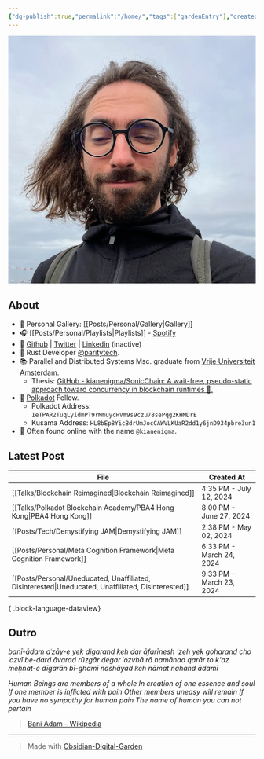 ```yaml
---
{"dg-publish":true,"permalink":"/home/","tags":["gardenEntry"],"created":"2024-03-24T10:35:09.000+00:00","updated":"2024-07-22T11:20:11.740+01:00"}
---
```


![Screenshot 2023-11-01 at 21.21.06.jpeg|300](/img/user/resources/Screenshot%202023-11-01%20at%2021.21.06.jpeg)

## About 

- 📸 Personal Gallery: [[Posts/Personal/Gallery\|Gallery]]
- 🎧 [[Posts/Personal/Playlists\|Playlists]] - [Spotify](https://open.spotify.com/user/1248494156?si=4e6338ab8bdb4c04)
- 🐙 [Github](https://github.com/kianenigma) | [Twitter](https://twitter.com/kianenigma)  | [Linkedin](https://www.linkedin.com/in/kian-paimani-a3618022b/) (inactive)
- 🦀 Rust Developer [@paritytech](https://twitter.com/ParityTech/). 
- 📚 Parallel and Distributed Systems Msc. graduate from [Vrije Universiteit Amsterdam](https://twitter.com/VUamsterdam).
	- Thesis: [GitHub - kianenigma/SonicChain: A wait-free, pseudo-static approach toward concurrency in blockchain runtimes 🚀.](https://github.com/kianenigma/SonicChain?tab=readme-ov-file)
- 🔴 [Polkadot](https://www.polkadot.network) Fellow. 
	- Polkadot Address: `1eTPAR2TuqLyidmPT9rMmuycHVm9s9czu78sePqg2KHMDrE`
	- Kusama Address: `HL8bEp8YicBdrUmJocCAWVLKUaR2dd1y6jnD934pbre3un1`
- 🤖 Often found online with the name `@kianenigma`.
## Latest Post 

| File                                                                                                   | Created At               |
| ------------------------------------------------------------------------------------------------------ | ------------------------ |
| [[Talks/Blockchain Reimagined\|Blockchain Reimagined]]                                              | 4:35 PM - July 12, 2024  |
| [[Talks/Polkadot Blockchain Academy/PBA4 Hong Kong\|PBA4 Hong Kong]]                                | 8:00 PM - June 27, 2024  |
| [[Posts/Tech/Demystifying JAM\|Demystifying JAM]]                                                   | 2:38 PM - May 02, 2024   |
| [[Posts/Personal/Meta Cognition Framework\|Meta Cognition Framework]]                               | 6:33 PM - March 24, 2024 |
| [[Posts/Personal/Uneducated, Unaffiliated, Disinterested\|Uneducated, Unaffiliated, Disinterested]] | 9:33 PM - March 23, 2024 |

{ .block-language-dataview}

## Outro 

*banī-ādam aʿzāy-e yek digarand*
*keh dar āfarīnesh 'zeh yek goharand*
*cho ʿozvī be-dard āvarad rūzgār*
*degar ʿozvhā rā namānad qarār*
*to k'az meḥnat-e dīgarān bī-ghamī*
*nashāyad keh nāmat nahand ādamī*

*Human Beings are members of a whole*
*In creation of one essence and soul*
*If one member is inflicted with pain*
*Other members uneasy will remain*
*If you have no sympathy for human pain*
*The name of human you can not pertain*

> [Bani Adam - Wikipedia](https://en.wikipedia.org/wiki/Bani_Adam)

---

> Made with [Obsidian-Digital-Garden](https://github.com/oleeskild/Obsidian-Digital-Garden)
